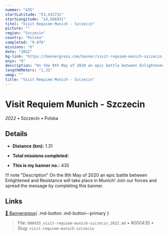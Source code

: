 ```yaml
---
nummer: "435"
startLatitude: "53,431731"
startLongitude: "14,566931"
titel: "Visit Requiem Munich - Szczecin"
picture: ""
region: "Szczecin"
country: "Polska"
completed: "9.078"
missions: "6"
date: "2022"
bg-link: "https://bannergress.com/banner/visit-requiem-munich-szczecin-f424"
onyx: "0"
description: "On the 9th May of 2020 an epic battle between Enlightened and Resistance will take place in Munich! Join our forces and spread the message by completing this banner."
lengthKMeters: "1,31"
umap: ""
title: "Visit Requiem Munich - Szczecin"
---
```

# Visit Requiem Munich - Szczecin

*2022* • Szczecin • Polska



## Details
- **Distance (km):** 1.31

- **Total missions completed:** 
- **This is my banner no.:** 435


!!! note "Description"
    On the 9th May of 2020 an epic battle between Enlightened and Resistance will take place in Munich! Join our forces and spread the message by completing this banner.



## Links
[🔗 Bannergress](https://bannergress.com/banner/visit-requiem-munich-szczecin-f424){ .md-button .md-button--primary }



> File: `000435_visit-requiem-munich-szczecin_2022.md` • #000435 • Slug: `visit-requiem-munich-szczecin`
